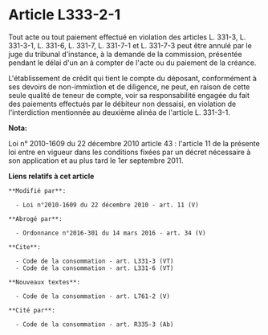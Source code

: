 # Article L333-2-1

Tout acte ou tout paiement effectué en violation des articles L. 331-3, L. 331-3-1, L. 331-6, L. 331-7, L. 331-7-1 et L.
331-7-3 peut être annulé par le juge du tribunal d'instance, à la demande de la commission, présentée pendant le délai d'un
an à compter de l'acte ou du paiement de la créance. 

L'établissement de crédit qui tient le compte du déposant, conformément à ses devoirs de non-immixtion et de diligence, ne
peut, en raison de cette seule qualité de teneur de compte, voir sa responsabilité engagée du fait des paiements effectués
par le débiteur non dessaisi, en violation de l'interdiction mentionnée au deuxième alinéa de l'article L. 331-3-1.

**Nota:**

Loi n° 2010-1609 du 22 décembre 2010 article 43 : l'article 11 de la présente loi entre en vigueur dans les conditions fixées
par un décret nécessaire à son application et au plus tard le 1er septembre 2011.

**Liens relatifs à cet article**

	**Modifié par**:

	  - Loi n°2010-1609 du 22 décembre 2010 - art. 11 (V)

	**Abrogé par**:

	  - Ordonnance n°2016-301 du 14 mars 2016 - art. 34 (V)

	**Cite**:

	  - Code de la consommation - art. L331-3 (VT)
	  - Code de la consommation - art. L331-6 (VT)

	**Nouveaux textes**:

	  - Code de la consommation - art. L761-2 (V)

	**Cité par**:

	  - Code de la consommation - art. R335-3 (Ab)
